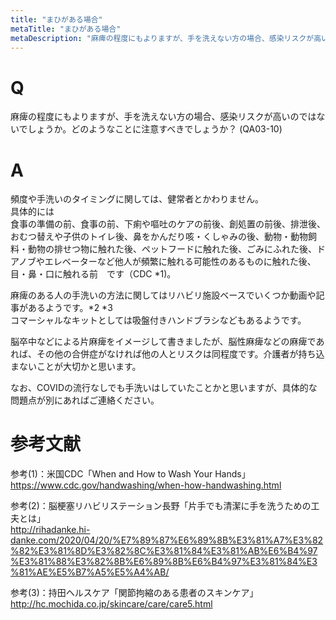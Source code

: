 ```yaml
---
title: "まひがある場合"
metaTitle: "まひがある場合"
metaDescription: "麻痺の程度にもよりますが、手を洗えない方の場合、感染リスクが高いのではないでしょうか。どのようなことに注意すべきでしょうか？"
---
```


# Q
麻痺の程度にもよりますが、手を洗えない方の場合、感染リスクが高いのではないでしょうか。どのようなことに注意すべきでしょうか？
(QA03-10)
​
# A
頻度や手洗いのタイミングに関しては、健常者とかわりません。  
具体的には  
食事の準備の前、食事の前、下痢や嘔吐のケアの前後、創処置の前後、排泄後、おむつ替えや子供のトイレ後、鼻をかんだり咳・くしゃみの後、動物・動物飼料・動物の排せつ物に触れた後、ペットフードに触れた後、ごみにふれた後、ドアノブやエレベーターなど他人が頻繁に触れる可能性のあるものに触れた後、目・鼻・口に触れる前　です（CDC *1)。  
  
麻痺のある人の手洗いの方法に関してはリハビリ施設ベースでいくつか動画や記事があるようです。*2 *3  
コマーシャルなキットとしては吸盤付きハンドブラシなどもあるようです。  
  
脳卒中などによる片麻痺をイメージして書きましたが、脳性麻痺などの麻痺であれば、その他の合併症がなければ他の人とリスクは同程度です。介護者が持ち込まないことが大切かと思います。  
  
なお、COVIDの流行なしでも手洗いはしていたことかと思いますが、具体的な問題点が別にあればご連絡ください。

# 参考文献
参考(1)：米国CDC「When and How to Wash Your Hands」  
https://www.cdc.gov/handwashing/when-how-handwashing.html  
  
参考(2)：脳梗塞リハビリステーション長野「片手でも清潔に手を洗うための工夫とは」  
http://rihadanke.hi-danke.com/2020/04/20/%E7%89%87%E6%89%8B%E3%81%A7%E3%82%82%E3%81%8D%E3%82%8C%E3%81%84%E3%81%AB%E6%B4%97%E3%81%88%E3%82%8B%E6%89%8B%E6%B4%97%E3%81%84%E3%81%AE%E5%B7%A5%E5%A4%AB/  
  
参考(3)：持田ヘルスケア「関節拘縮のある患者のスキンケア」  
http://hc.mochida.co.jp/skincare/care/care5.html